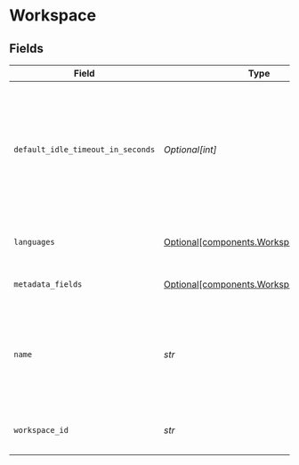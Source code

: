 # Workspace


## Fields

| Field                                                                                                                              | Type                                                                                                                               | Required                                                                                                                           | Description                                                                                                                        |
| ---------------------------------------------------------------------------------------------------------------------------------- | ---------------------------------------------------------------------------------------------------------------------------------- | ---------------------------------------------------------------------------------------------------------------------------------- | ---------------------------------------------------------------------------------------------------------------------------------- |
| `default_idle_timeout_in_seconds`                                                                                                  | *Optional[int]*                                                                                                                    | :heavy_minus_sign:                                                                                                                 | Default idle timeout for pipelines. Pipelines will be marked as idle after this time. Reach out to support to increase this limit. |
| `languages`                                                                                                                        | [Optional[components.WorkspaceLanguages]](../../models/shared/workspacelanguages.md)                                               | :heavy_minus_sign:                                                                                                                 | Supported languages within a workspace.                                                                                            |
| `metadata_fields`                                                                                                                  | [Optional[components.WorkspaceMeta]](../../models/shared/workspacemeta.md)                                                         | :heavy_minus_sign:                                                                                                                 | Metadata for workspaces.                                                                                                           |
| `name`                                                                                                                             | *str*                                                                                                                              | :heavy_check_mark:                                                                                                                 | How do you want to name your workspace? Type a name that's longer than 3 characters.                                               |
| `workspace_id`                                                                                                                     | *str*                                                                                                                              | :heavy_check_mark:                                                                                                                 | Unique identifier of a workspace.                                                                                                  |